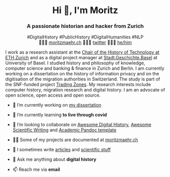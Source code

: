 <h1 align="center">Hi 👋, I'm Moritz</h1>

<h3 align="center">A passionate historian and hacker from Zurich</h3>

<p align='center'>#DigitalHistory #PublicHistory #DigitalHumanities #NLP<br>👨🏻‍💻 <a href="https://moritzmaehr.ch/">moritzmaehr.ch</a> 🙇🏻‍♂️ <a href="https://twitter.com/moritzmaehr">twitter</a> 🧜🏻‍♂️ <a href="https://pronoun.is/he">he/him</a></p>

I work as a research assistant at the [Chair of the History of Technology at ETH Zurich](https://www.tg.ethz.ch/en/people/details/moritz-maehr/) and as a digital project manager at [Stadt.Geschichte.Basel](https://www.stadtgeschichtebasel.ch/index/das-projekt/stadt-geschichte-basel/team.html) at University of Basel. I studied history and philosophy of knowledge, computer science and banking & finance in Zurich and Berlin. I am currently working on a dissertation on the history of information privacy and on the digitisation of the migration authorities in Switzerland. The study is part of the SNF-funded project [Trading Zones](http://p3.snf.ch/project-188795). My research interests include computer history, migration research and digital history. I am an advocate of open science, open access and open source.

- 🔭 I’m currently working on [my dissertation](https://www.tg.ethz.ch/projekte/details/die-fremden-und-der-computer/)

- 🌱 I’m currently learning **to live through covid**

- 👯 I’m looking to collaborate on [Awesome Digital History](https://github.com/maehr/awesome-digital-history), [Awesome Scientific Writing](https://github.com/writing-resources/awesome-scientific-writing) and [Academic Pandoc template](https://github.com/maehr/academic-pandoc-template)

- 👨‍💻 Some of my projects are documented at [moritzmaehr.ch](https://moritzmaehr.ch/projects/)

- 📝 I sometimes write [articles](https://moritzmaehr.ch/blog/) and [scientific stuff](https://moritzmaehr.ch/)

- 💬 Ask me anything about **digital history**

- 📫 Reach me via **email**
